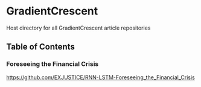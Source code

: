 # GradientCrescent
Host directory for all GradientCrescent article repositories

## Table of Contents

### Foreseeing the Financial Crisis
https://github.com/EXJUSTICE/RNN-LSTM-Foreseeing_the_Financial_Crisis

